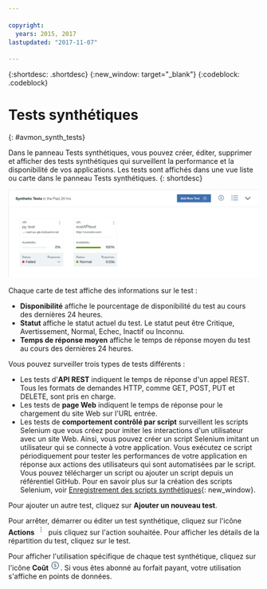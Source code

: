 ```yaml
---

copyright:
  years: 2015, 2017
lastupdated: "2017-11-07"

---
```


{:shortdesc: .shortdesc}
{:new_window: target="_blank"}
{:codeblock: .codeblock}


# Tests synthétiques
{: #avmon_synth_tests}

Dans le panneau Tests synthétiques, vous pouvez créer, éditer, supprimer et afficher des tests synthétiques qui surveillent la performance et la disponibilité de vos
applications. Les tests sont affichés dans une vue liste ou carte dans le panneau Tests synthétiques.
{: shortdesc}

![Panneau Tests synthétiques.](images/syn_tests_pane.jpg)

Chaque carte de test affiche des informations sur le test :

- **Disponibilité** affiche le pourcentage de disponibilité du test au cours des dernières 24 heures.
- **Statut** affiche le statut actuel du test. Le statut peut être Critique, Avertissement, Normal, Echec, Inactif ou Inconnu.
- **Temps de réponse moyen** affiche le temps de réponse moyen du test au cours des dernières 24 heures.

Vous pouvez surveiller trois types de tests différents :

- Les tests d'**API REST** indiquent le temps de réponse d'un appel REST. Tous les formats de demandes HTTP, comme GET, POST, PUT et
DELETE, sont pris en charge.
- Les tests de **page Web** indiquent le temps de réponse pour le chargement du site Web sur l'URL entrée.
- Les tests de **comportement contrôlé par script** surveillent les scripts Selenium que vous créez pour imiter les interactions d'un utilisateur avec un site Web. Ainsi, vous pouvez créer un script Selenium imitant un utilisateur qui se connecte à votre application. Vous
exécutez ce script périodiquement pour tester les performances de votre application en réponse aux actions des utilisateurs qui sont automatisées par le script. Vous
pouvez télécharger un script ou ajouter un script depuis un référentiel GitHub. Pour en savoir plus sur la création des scripts Selenium, voir
[Enregistrement des scripts
synthétiques](http://www.ibm.com/support/knowledgecenter/SSMKFH/com.ibm.apmaas.doc/install/admin_syn_record_script.htm "(ouvre un nouvel onglet ou une fenêtre)"){: new_window}.

Pour ajouter un autre test, cliquez sur **Ajouter un nouveau test**.

Pour arrêter, démarrer ou éditer un test synthétique, cliquez sur l'icône **Actions** ![Icône Actions](images/actions_icn_white_smll.jpg)
puis cliquez sur l'action souhaitée. Pour afficher les détails de la répartition du test, cliquez sur le test.

Pour afficher l'utilisation spécifique de chaque test synthétique, cliquez sur l'icône **Coût** ![Icône Coût](images/cost_icn_white_smll.jpg). Si
vous êtes abonné au forfait payant, votre utilisation s'affiche en points de données.
